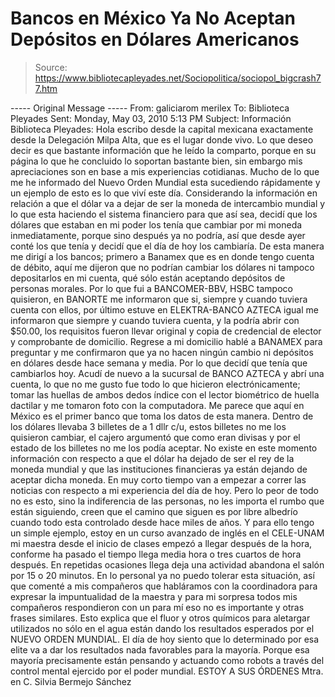 # Bancos en México Ya No Aceptan Depósitos en Dólares Americanos

> Source: https://www.bibliotecapleyades.net/Sociopolitica/sociopol_bigcrash77.htm

----- Original Message -----
From: galiciarom merilex
To: Biblioteca Pleyades
Sent: Monday, May 03, 2010 5:13 PM
Subject: Información
Biblioteca Pleyades:
Hola escribo desde la capital mexicana exactamente desde la Delegación
Milpa Alta, que es el lugar donde vivo.
Lo que deseo decir es que bastante información que he leído la comparto,
porque en su página lo que he concluido lo soportan bastante bien, sin
embargo mis apreciaciones son en base a mis experiencias cotidianas.
Mucho de lo que me he informado del
Nuevo Orden Mundial esta sucediendo
rápidamente y un ejemplo de esto es lo que viví este día.
Considerando
la información en relación a que
el dólar va a dejar de ser la moneda de
intercambio mundial y lo que esta haciendo el sistema financiero para
que así sea, decidí que los dólares que estaban en mi poder los tenía
que cambiar por mi moneda inmediatamente, porque sino después ya no
podría, así que desde ayer conté los que tenía y decidí que el día de
hoy los cambiaría.
De esta manera me dirigí a los bancos; primero a Banamex que es en donde
tengo cuenta de débito, aquí me dijeron que no podrían cambiar los
dólares ni tampoco depositarlos en mi cuenta, qué sólo están aceptando
depósitos de personas morales. Por lo que fui a BANCOMER-BBV, HSBC
tampoco quisieron, en BANORTE me informaron que si, siempre y cuando
tuviera cuenta con ellos, por último estuve en ELEKTRA-BANCO AZTECA
igual me informaron que siempre y cuando tuviera cuenta, y la podría
abrir con $50.00, los requisitos fueron llevar original y copia de
credencial de elector y comprobante de domicilio.
Regrese a mi domicilio hablé a BANAMEX para preguntar y me confirmaron
que ya no hacen ningún cambio ni depósitos en dólares desde hace semana
y media.
Por lo que decidí que tenía que cambiarlos hoy. Acudí de nuevo
a la sucursal de BANCO AZTECA y abrí una cuenta, lo que no me gusto fue
todo lo que hicieron electrónicamente; tomar las huellas de ambos dedos
índice con el lector biométrico de huella dactilar y me tomaron foto con
la computadora.
Me parece que aquí en México es el primer
banco que toma los datos de esta manera. Dentro de los dólares llevaba 3
billetes de a 1 dllr c/u, estos billetes no me los quisieron cambiar, el
cajero argumentó que como eran divisas y por el estado de los billetes
no me los podía aceptar.
No existe en este momento información con respecto a que el dólar ha
dejado de ser el rey de la moneda mundial y que las instituciones
financieras ya están dejando de aceptar dicha moneda. En muy corto
tiempo van a empezar a correr las noticias con respecto a mi experiencia
del día de hoy.
Pero lo peor de todo no es esto, sino la indiferencia de las personas,
no les importa el rumbo que están siguiendo, creen que el camino
que siguen es por libre albedrío cuando todo esta controlado desde
hace miles de años.
Y para ello tengo un simple ejemplo, estoy en un curso
avanzado de inglés en el CELE-UNAM mi maestra desde el inicio de clases
empezó a llegar después de la hora, conforme ha pasado el tiempo llega
media hora o tres cuartos de hora después. En repetidas ocasiones llega
deja una actividad abandona el salón por 15 o 20 minutos.
En lo personal ya no puedo tolerar esta
situación, así que comenté a mis compañeros que habláramos con la
coordinadora para expresar la impuntualidad de la maestra y para mi
sorpresa todos mis compañeros respondieron con un para mí eso no es
importante y otras frases similares.
Esto explica que
el fluor y otros
químicos para aletargar utilizados no sólo en el agua están dando los
resultados esperados por el NUEVO ORDEN MUNDIAL.
El día de hoy siento que lo determinado por esa elite va a dar los
resultados nada favorables para la mayoría. Porque esa mayoría
precisamente están pensando y
actuando como robots a través del control
mental ejercido por el poder mundial.
ESTOY A SUS ÓRDENES
Mtra. en C.
Silvia Bermejo Sánchez
